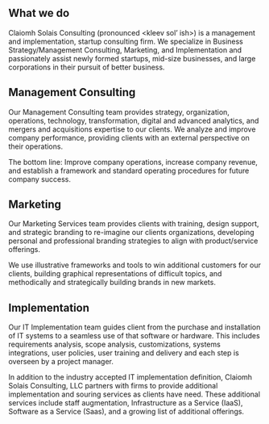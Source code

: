 ## What we do
Claiomh Solais Consulting (pronounced <kleev sol’ ish>) is a management and
implementation, startup consulting firm.  We specialize in Business
Strategy/Management Consulting, Marketing, and Implementation and passionately
assist newly formed startups,  mid-size businesses, and large corporations in
their pursuit of better business.


## Management Consulting
Our Management Consulting team provides strategy, organization, operations,
technology, transformation, digital and advanced analytics, and mergers and
acquisitions expertise to our clients.  We analyze and improve company
performance, providing clients with an external perspective on their operations.

The bottom line: Improve company operations, increase company revenue, and
establish a framework and standard operating procedures for future company
success.

## Marketing
Our Marketing Services team provides clients with training, design support, and
strategic branding to re-imagine our clients organizations, developing personal
and professional branding strategies to align with product/service offerings.  

We use illustrative frameworks and tools to win additional customers for our
clients, building graphical representations of difficult topics, and
methodically and strategically building brands in new markets.

## Implementation
Our IT Implementation team guides client from the purchase and installation of
IT systems to a seamless use of that software or hardware. This includes
requirements analysis, scope analysis, customizations, systems integrations,
user policies, user training and delivery and each step is overseen by a
project manager.  

In addition to the industry accepted IT implementation definition,
Claiomh Solais Consulting, LLC partners with firms to provide additional
implementation and souring services as clients have need.  These additional
services include staff augmentation, Infrastructure as a Service (IaaS),
Software as a Service (Saas), and a growing list of additional offerings.
